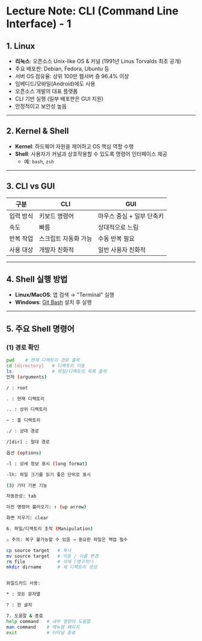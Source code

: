 # Lecture Note: CLI (Command Line Interface) - 1

## 1. Linux
- **리눅스**: 오픈소스 Unix-like OS & 커널 (1991년 Linus Torvalds 최초 공개)  
- 주요 배포판: Debian, Fedora, Ubuntu 등  
- 서버 OS 점유율: 상위 100만 웹서버 중 96.4% 이상  
- 임베디드/모바일(Android)에도 사용  
- 오픈소스 개발의 대표 플랫폼  
- CLI 기반 실행 (일부 배포판은 GUI 지원)  
- 안정적이고 보안성 높음  

---

## 2. Kernel & Shell
- **Kernel**: 하드웨어 자원을 제어하고 OS 핵심 역할 수행  
- **Shell**: 사용자가 커널과 상호작용할 수 있도록 명령어 인터페이스 제공  
  - 예: `bash`, `zsh`  

---

## 3. CLI vs GUI
| 구분 | CLI | GUI |
|------|-----|-----|
| 입력 방식 | 키보드 명령어 | 마우스 중심 + 일부 단축키 |
| 속도 | 빠름 | 상대적으로 느림 |
| 반복 작업 | 스크립트 자동화 가능 | 수동 반복 필요 |
| 사용 대상 | 개발자 친화적 | 일반 사용자 친화적 |

---

## 4. Shell 실행 방법
- **Linux/MacOS**: 앱 검색 → "Terminal" 실행  
- **Windows**: [Git Bash](https://git-scm.com/) 설치 후 실행  

---

## 5. 주요 Shell 명령어

### (1) 경로 확인
```bash
pwd    # 현재 디렉토리 경로 출력
cd [directory]   # 디렉토리 이동
ls               # 파일/디렉토리 목록 출력
인자 (arguments)

/ : root

. : 현재 디렉토리

.. : 상위 디렉토리

~ : 홈 디렉토리

./ : 상대 경로

/[dir] : 절대 경로

옵션 (options)

-l : 상세 정보 표시 (long format)

-lh: 파일 크기를 읽기 좋은 단위로 표시

(3) 기타 기본 기능

자동완성: tab

이전 명령어 불러오기: ↑ (up arrow)

화면 지우기: clear

6. 파일/디렉토리 조작 (Manipulation)

⚠️ 주의: 복구 불가능할 수 있음 → 중요한 파일은 백업 필수

cp source target   # 복사
mv source target   # 이동 / 이름 변경
rm file            # 삭제 (영구적!)
mkdir dirname      # 새 디렉토리 생성


와일드카드 사용:

* : 모든 문자열

? : 한 글자

7. 도움말 & 종료
help command   # 내부 명령어 도움말
man command    # 메뉴얼 페이지
exit           # 터미널 종료
```
